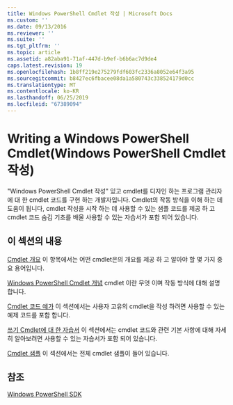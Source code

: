 ```yaml
---
title: Windows PowerShell Cmdlet 작성 | Microsoft Docs
ms.custom: ''
ms.date: 09/13/2016
ms.reviewer: ''
ms.suite: ''
ms.tgt_pltfrm: ''
ms.topic: article
ms.assetid: a82aba91-71af-447d-b9ef-b6b6ac7d9de4
caps.latest.revision: 19
ms.openlocfilehash: 1b8ff219e275279fdf603fc2336a8052e64f3a95
ms.sourcegitcommit: b8427ec6fbacee08da1a580743c338524179d0cc
ms.translationtype: MT
ms.contentlocale: ko-KR
ms.lasthandoff: 06/25/2019
ms.locfileid: "67389094"
---
```

# <a name="writing-a-windows-powershell-cmdlet"></a>Writing a Windows PowerShell Cmdlet(Windows PowerShell Cmdlet 작성)

"Windows PowerShell Cmdlet 작성" 있고 cmdlet를 디자인 하는 프로그램 관리자에 대 한 cmdlet 코드를 구현 하는 개발자입니다. Cmdlet의 작동 방식을 이해 하는 데 도움이 됩니다, cmdlet 작성을 시작 하는 데 사용할 수 있는 샘플 코드를 제공 하 고 cmdlet 코드 숨김 기초를 배울 사용할 수 있는 자습서가 포함 되어 있습니다.

## <a name="in-this-section"></a>이 섹션의 내용

[Cmdlet 개요](./cmdlet-overview.md) 이 항목에서는 어떤 cmdlet은의 개요를 제공 하 고 알아야 할 몇 가지 중요 용어입니다.

[Windows PowerShell Cmdlet 개념](./windows-powershell-cmdlet-concepts.md) cmdlet 이란 무엇 이며 작동 방식에 대해 설명 합니다.

[Cmdlet 코드 예가](./examples-of-cmdlet-code.md) 이 섹션에서는 사용자 고유의 cmdlet을 작성 하려면 사용할 수 있는 예제 코드를 포함 합니다.

[쓰기 Cmdlet에 대 한 자습서](./tutorials-for-writing-cmdlets.md) 이 섹션에서는 cmdlet 코드와 관련 기본 사항에 대해 자세히 알아보려면 사용할 수 있는 자습서가 포함 되어 있습니다.

[Cmdlet 샘플](./cmdlet-samples.md) 이 섹션에서는 전체 cmdlet 샘플이 들어 있습니다.

## <a name="reference"></a>참조

[Windows PowerShell SDK](../windows-powershell-reference.md)
